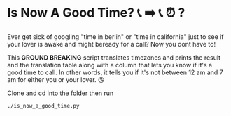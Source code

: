 # Is Now A Good Time? :telephone_receiver: :arrow_right: :telephone_receiver: :alarm_clock: ?
Ever get sick of googling "time in berlin" or "time in california" 
just to see if your lover is awake and might beready for a call? 
Now you dont have to!

This **GROUND BREAKING** script translates timezones and prints the result and the 
translation table along with a column that lets you know if it's a 
good time to call. In other words, it tells you if it's not between 12 am and 7 am for either 
you or your lover. :kissing_heart: 

Clone and cd into the folder then run 
```
./is_now_a_good_time.py
```
